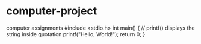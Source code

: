 # computer-project
computer assignments 
#include <stdio.h>
int main() {
   // printf() displays the string inside quotation
   printf("Hello, World!");
   return 0;
}
